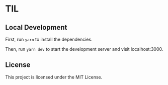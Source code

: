 # TIL

## Local Development

First, run `yarn` to install the dependencies.

Then, run `yarn dev` to start the development server and visit localhost:3000.

## License

This project is licensed under the MIT License.
